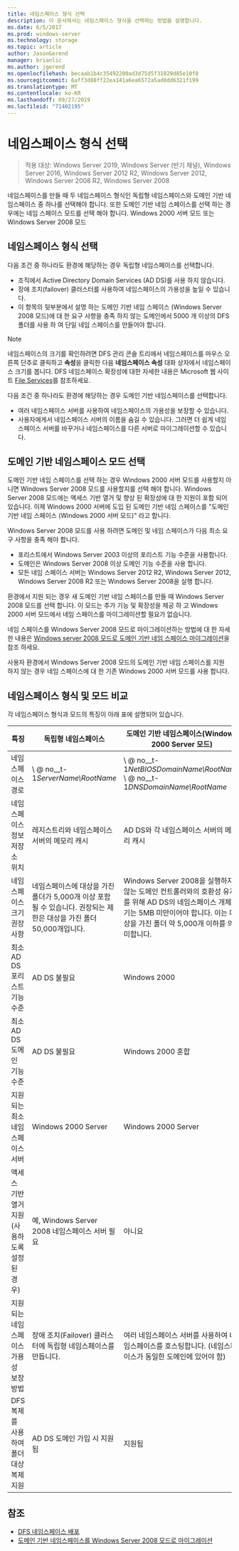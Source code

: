 ```yaml
---
title: 네임스페이스 형식 선택
description: 이 문서에서는 네임스페이스 형식을 선택하는 방법을 설명합니다.
ms.date: 6/5/2017
ms.prod: windows-server
ms.technology: storage
ms.topic: article
author: JasonGerend
manager: brianlic
ms.author: jgerend
ms.openlocfilehash: becaab1b4c35492200ad3d75d5f31829d85e10f8
ms.sourcegitcommit: 6aff3d88ff22ea141a6ea6572a5ad8dd6321f199
ms.translationtype: MT
ms.contentlocale: ko-KR
ms.lasthandoff: 09/27/2019
ms.locfileid: "71402195"
---
```

# <a name="choose-a-namespace-type"></a>네임스페이스 형식 선택

> 적용 대상: Windows Server 2019, Windows Server (반기 채널), Windows Server 2016, Windows Server 2012 R2, Windows Server 2012, Windows Server 2008 R2, Windows Server 2008

네임스페이스를 만들 때 두 네임스페이스 형식인 독립형 네임스페이스와 도메인 기반 네임스페이스 중 하나를 선택해야 합니다. 또한 도메인 기반 네임 스페이스를 선택 하는 경우에는 네임 스페이스 모드를 선택 해야 합니다. Windows 2000 서버 모드 또는 Windows Server 2008 모드

## <a name="choosing-a-namespace-type"></a>네임스페이스 형식 선택

다음 조건 중 하나라도 환경에 해당하는 경우 독립형 네임스페이스를 선택합니다.

-   조직에서 Active Directory Domain Services (AD DS)를 사용 하지 않습니다.
-   장애 조치(failover) 클러스터를 사용하여 네임스페이스의 가용성을 높일 수 있습니다.
-   이 항목의 뒷부분에서 설명 하는 도메인 기반 네임 스페이스 (Windows Server 2008 모드)에 대 한 요구 사항을 충족 하지 않는 도메인에서 5000 개 이상의 DFS 폴더를 사용 하 여 단일 네임 스페이스를 만들어야 합니다.

> [!NOTE]
> 네임스페이스의 크기를 확인하려면 DFS 관리 콘솔 트리에서 네임스페이스를 마우스 오른쪽 단추로 클릭하고 **속성**을 클릭한 다음 **네임스페이스 속성** 대화 상자에서 네임스페이스 크기를 봅니다. DFS 네임스페이스 확장성에 대한 자세한 내용은 Microsoft 웹 사이트 [File Services](https://technet.microsoft.com/library/cc771548.aspx)를 참조하세요.

다음 조건 중 하나라도 환경에 해당하는 경우 도메인 기반 네임스페이스를 선택합니다.

-   여러 네임스페이스 서버를 사용하여 네임스페이스의 가용성을 보장할 수 있습니다.
-   사용자에게서 네임스페이스 서버의 이름을 숨길 수 있습니다. 그러면 더 쉽게 네임스페이스 서버를 바꾸거나 네임스페이스를 다른 서버로 마이그레이션할 수 있습니다.

## <a name="choosing-a-domain-based-namespace-mode"></a>도메인 기반 네임스페이스 모드 선택

도메인 기반 네임 스페이스를 선택 하는 경우 Windows 2000 서버 모드를 사용할지 아니면 Windows Server 2008 모드를 사용할지를 선택 해야 합니다. Windows Server 2008 모드에는 액세스 기반 열거 및 향상 된 확장성에 대 한 지원이 포함 되어 있습니다. 이제 Windows 2000 서버에 도입 된 도메인 기반 네임 스페이스를 "도메인 기반 네임 스페이스 (Windows 2000 서버 모드)" 라고 합니다.

Windows Server 2008 모드를 사용 하려면 도메인 및 네임 스페이스가 다음 최소 요구 사항을 충족 해야 합니다.

-   포리스트에서 Windows Server 2003 이상의 포리스트 기능 수준을 사용합니다.
-   도메인은 Windows Server 2008 이상 도메인 기능 수준을 사용 합니다.
-   모든 네임 스페이스 서버는 Windows Server 2012 R2, Windows Server 2012, Windows Server 2008 R2 또는 Windows Server 2008을 실행 합니다.

환경에서 지원 되는 경우 새 도메인 기반 네임 스페이스를 만들 때 Windows Server 2008 모드를 선택 합니다. 이 모드는 추가 기능 및 확장성을 제공 하 고 Windows 2000 서버 모드에서 네임 스페이스를 마이그레이션할 필요가 없습니다.

네임 스페이스를 Windows Server 2008 모드로 마이그레이션하는 방법에 대 한 자세한 내용은 [Windows server 2008 모드로 도메인 기반 네임 스페이스 마이그레이션](migrate-a-domain-based-namespace-to-windows-server-2008-mode.md)을 참조 하세요.

사용자 환경에서 Windows Server 2008 모드의 도메인 기반 네임 스페이스를 지원 하지 않는 경우 네임 스페이스에 대 한 기존 Windows 2000 서버 모드를 사용 합니다.

## <a name="comparing-namespace-types-and-modes"></a>네임스페이스 형식 및 모드 비교

각 네임스페이스 형식과 모드의 특징이 아래 표에 설명되어 있습니다.

|특징|독립형 네임스페이스|도메인 기반 네임스페이스(Windows 2000 Server 모드) |도메인 기반 네임스페이스(Windows Server 2008 모드) | 
|---|---|---|---|
|네임스페이스 경로|\\ @ no__t-1*ServerName\RootName* |\\ @ no__t-1*NetBIOSDomainName\RootName* <br />\\ @ no__t-1*DNSDomainName\RootName*|\\ @ no__t-1*NetBIOSDomainName\RootName* <br /> \\ @ no__t-1*DNSDomainName\RootName*|
|네임스페이스 정보 저장소 위치|레지스트리와 네임스페이스 서버의 메모리 캐시|AD DS와 각 네임스페이스 서버의 메모리 캐시|AD DS와 각 네임스페이스 서버의 메모리 캐시|
|네임스페이스 크기 권장 사항|네임스페이스에 대상을 가진 폴더가 5,000개 이상 포함될 수 있습니다. 권장되는 제한은 대상을 가진 폴더 50,000개입니다.|Windows Server 2008을 실행하지 않는 도메인 컨트롤러와의 호환성 유지를 위해 AD DS의 네임스페이스 개체 크기는 5MB 미만이어야 합니다. 이는 대상을 가진 폴더 약 5,000개 이하를 의미합니다.|네임스페이스에 대상을 가진 폴더가 5,000개 이상 포함될 수 있습니다. 권장되는 제한은 대상을 가진 폴더 50,000개입니다. |
|최소 AD DS 포리스트 기능 수준|AD DS 불필요|Windows 2000|Windows Server 2003|
|최소 AD DS 도메인 기능 수준|AD DS 불필요|Windows 2000 혼합|Windows Server 2008|
|지원되는 최소 네임스페이스 서버|Windows 2000 Server|Windows 2000 Server|Windows Server 2008|
|액세스 기반 열거 지원(사용하도록 설정된 경우)|예, Windows Server 2008 네임스페이스 서버 필요|아니요|예|
|지원되는 네임스페이스 가용성 보장 방법|장애 조치(Failover) 클러스터에 독립형 네임스페이스를 만듭니다.|여러 네임스페이스 서버를 사용하여 네임스페이스를 호스팅합니다. (네임스페이스가 동일한 도메인에 있어야 함)|여러 네임스페이스 서버를 사용하여 네임스페이스를 호스팅합니다. (네임스페이스가 동일한 도메인에 있어야 함)|
|DFS 복제를 사용하여 폴더 대상 복제 지원|AD DS 도메인 가입 시 지원됨|지원됨|지원됨|

## <a name="see-also"></a>참조

-   [DFS 네임스페이스 배포](deploying-dfs-namespaces.md)
-   [도메인 기반 네임스페이스를 Windows Server 2008 모드로 마이그레이션](migrate-a-domain-based-namespace-to-windows-server-2008-mode.md)


